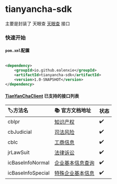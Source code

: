 tianyancha-sdk
======

主要是封装了 天眼查 [天眼查](http://open.tianyancha.com/) 接口

### 快速开始

#### `pom.xml`配置

```xml

<dependency>
    <groupId>io.github.ealenxie</groupId>
    <artifactId>tianyancha-sdk</artifactId>
    <version>1.0-SNAPSHOT</version>
</dependency>
```

#### [TianYanChaClient](https://github.com/EalenXie/sdk-all/blob/main/tianyancha-sdk/src/main/java/io/github/ealenxie/tianyancha/TianYanChaClient.java) 已支持的接口列表

| 🏷️方法名            | 📚 官方文档地址                                        | 状态  |
|:------------------|:-------------------------------------------------|:----|
| cbIpr             | [知识产权](http://open.tianyancha.com/open/1139)     | ✔️  |
| cbJudicial        | [司法风险](http://open.tianyancha.com/open/1002)     | ✔️  |
| cbIc              | [工商信息](http://open.tianyancha.com/open/1001)     | ✔️  |
| jrLawSuit         | [法律诉讼](http://open.tianyancha.com/open/842)      | ✔️  |
| icBaseInfoNormal  | [企业基本信息查询](http://open.tianyancha.com/open/1116) | ✔️  |
| icBaseInfoSpecial | [特殊企业基本信息](http://open.tianyancha.com/open/1117) | ✔️  |